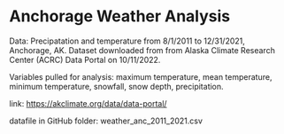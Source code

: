 # Anchorage Weather Analysis

Data: Precipatation and temperature from 8/1/2011 to 12/31/2021, Anchorage, AK. Dataset downloaded from from Alaska Climate Research Center (ACRC) Data Portal on 10/11/2022. 

Variables pulled for analysis:  maximum temperature, mean temperature, minimum temperature, snowfall, snow depth, precipitation.

link: https://akclimate.org/data/data-portal/

datafile in GitHub folder: weather_anc_2011_2021.csv
